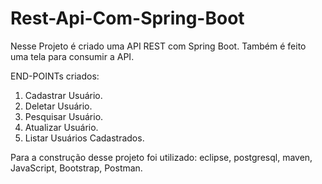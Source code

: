 # Rest-Api-Com-Spring-Boot

Nesse Projeto é criado uma API REST com Spring Boot. Também é feito uma tela para consumir a API.

END-POINTs criados:
1. Cadastrar Usuário.
2. Deletar Usuário.
3. Pesquisar Usuário.
4. Atualizar Usuário.
5. Listar Usuários Cadastrados.

Para a construção desse projeto foi utilizado: eclipse, postgresql, maven, JavaScript, Bootstrap, Postman.
